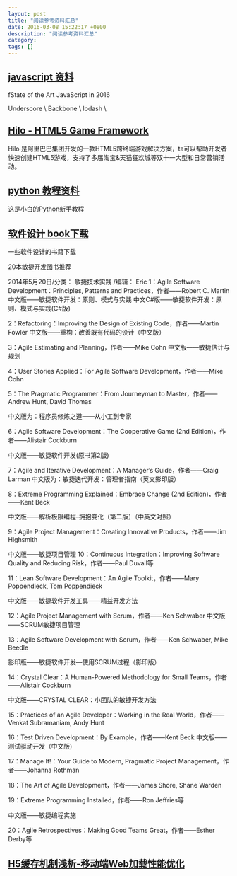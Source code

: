 ```yaml
---
layout: post
title: "阅读参考资料汇总"
date: 2016-03-08 15:22:17 +0800
description: "阅读参考资料汇总"
category: 
tags: []
---
```

## [javascript 资料](https://medium.com/javascript-and-opinions/state-of-the-art-javascript-in-2016-ab67fc68eb0b)

fState of the Art JavaScript in 2016

Underscore \ Backbone \ lodash \



## [Hilo - HTML5 Game Framework](https://github.com/hiloteam/hilo)

Hilo 是阿里巴巴集团开发的一款HTML5跨终端游戏解决方案，ta可以帮助开发者快速创建HTML5游戏，支持了多届淘宝&天猫狂欢城等双十一大型和日常营销活动。

## [python 教程资料](http://www.liaoxuefeng.com/wiki/0014316089557264a6b348958f449949df42a6d3a2e542c000)

这是小白的Python新手教程

## [软件设计 book下载](http://pan.baidu.com/share/link?shareid=517034&uk=3928646118&adapt=pc&fr=ftw)

一些软件设计的书籍下载

20本敏捷开发图书推荐

2014年5月20日/分类： 敏捷技术实践 /编辑： Eric
1：Agile Software Development：Principles, Patterns and Practices，作者——Robert C. Martin
中文版——敏捷软件开发：原则、模式与实践
中文C#版——敏捷软件开发：原则、模式与实践(C#版)

2：Refactoring：Improving the Design of Existing Code，作者——Martin Fowler
中文版——重构：改善既有代码的设计（中文版）

3：Agile Estimating and Planning，作者——Mike Cohn
中文版——敏捷估计与规划

4：User Stories Applied：For Agile Software Development，作者——Mike Cohn

5：The Pragmatic Programmer：From Journeyman to Master，作者——Andrew Hunt, David Thomas

中文版为：程序员修炼之道——从小工到专家

6：Agile Software Development：The Cooperative Game (2nd Edition)，作者——Alistair Cockburn

中文版——敏捷软件开发(原书第2版)

7：Agile and Iterative Development：A Manager’s Guide，作者——Craig Larman
中文版为：敏捷迭代开发：管理者指南（英文影印版）

8：Extreme Programming Explained：Embrace Change (2nd Edition)，作者——Kent Beck

中文版——解析极限编程–拥抱变化（第二版）（中英文对照）

9：Agile Project Management：Creating Innovative Products，作者——Jim Highsmith

中文版——敏捷项目管理
10：Continuous Integration：Improving Software Quality and Reducing Risk，作者——Paul Duvall等

11：Lean Software Development：An Agile Toolkit，作者——Mary Poppendieck, Tom Poppendieck

中文版——敏捷软件开发工具——精益开发方法

12：Agile Project Management with Scrum，作者——Ken Schwaber
中文版——SCRUM敏捷项目管理

13：Agile Software Development with Scrum，作者——Ken Schwaber, Mike Beedle

影印版——敏捷软件开发—使用SCRUM过程（影印版）

14：Crystal Clear：A Human-Powered Methodology for Small Teams，作者——Alistair Cockburn

中文版——CRYSTAL CLEAR：小团队的敏捷开发方法

15：Practices of an Agile Developer：Working in the Real World，作者——Venkat Subramaniam, Andy Hunt

16：Test Driven Development：By Example，作者——Kent Beck
中文版——测试驱动开发（中文版)

17：Manage It!：Your Guide to Modern, Pragmatic Project Management，作者——Johanna Rothman

18：The Art of Agile Development，作者——James Shore, Shane Warden

19：Extreme Programming Installed，作者——Ron Jeffries等

中文版——敏捷编程实施

20：Agile Retrospectives：Making Good Teams Great，作者——Esther Derby等

## [H5缓存机制浅析-移动端Web加载性能优化](http://mp.weixin.qq.com/s?__biz=MTEwNTM0ODI0MQ==&mid=404724239&idx=1&sn=e0a2887f9ff6293f0f550fa4e44057a0&scene=4)